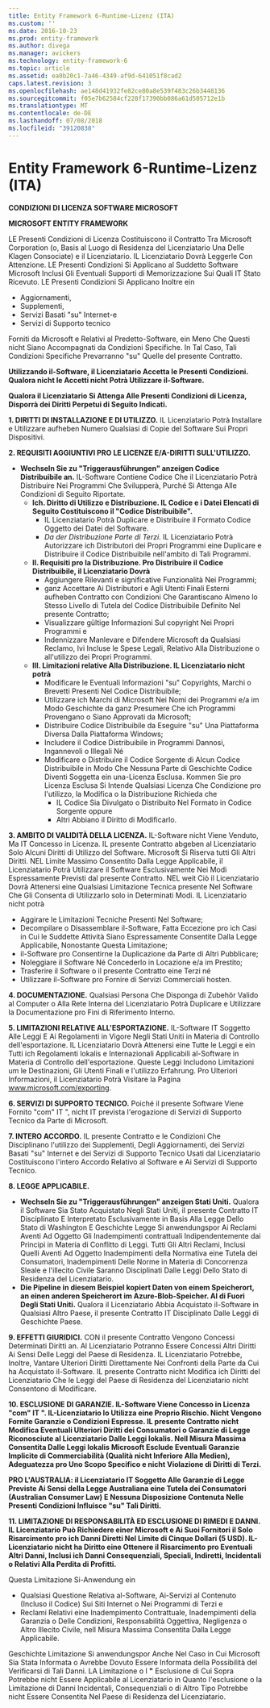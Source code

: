 ```yaml
---
title: Entity Framework 6-Runtime-Lizenz (ITA)
ms.custom: ''
ms.date: 2016-10-23
ms.prod: entity-framework
ms.author: divega
ms.manager: avickers
ms.technology: entity-framework-6
ms.topic: article
ms.assetid: ea0b20c1-7a46-4349-af9d-641051f8cad2
caps.latest.revision: 3
ms.openlocfilehash: ae148d41932fe82ce80a8e539f483c26b3448136
ms.sourcegitcommit: f05e7b62584cf228f17390bb086a61d505712e1b
ms.translationtype: MT
ms.contentlocale: de-DE
ms.lasthandoff: 07/08/2018
ms.locfileid: "39120838"
---
```

# <a name="entity-framework-6-runtime-license-ita"></a>Entity Framework 6-Runtime-Lizenz (ITA)
**CONDIZIONI DI LICENZA SOFTWARE MICROSOFT**

**MICROSOFT ENTITY FRAMEWORK**

LE Presenti Condizioni di Licenza Costituiscono il Contratto Tra Microsoft Corporation (o, Basis al Luogo di Residenza del Licenziatario Una Delle Klagen Consociate) e il Licenziatario. IL Licenziatario Dovrà Leggerle Con Attenzione. LE Presenti Condizioni Si Applicano al Suddetto Software Microsoft Inclusi Gli Eventuali Supporti di Memorizzazione Sui Quali IT Stato Ricevuto. LE Presenti Condizioni Si Applicano Inoltre ein

-   Aggiornamenti,
-   Supplementi,
-   Servizi Basati "su" Internet-e
-   Servizi di Supporto tecnico

Forniti da Microsoft e Relativi al Predetto-Software, ein Meno Che Questi nicht Siano Accompagnati da Condizioni Specifiche. In Tal Caso, Tali Condizioni Specifiche Prevarranno "su" Quelle del presente Contratto.

**Utilizzando il-Software, il Licenziatario Accetta le Presenti Condizioni. Qualora nicht le Accetti nicht Potrà Utilizzare il-Software.**

**Qualora il Licenziatario Si Attenga Alle Presenti Condizioni di Licenza, Disporrà dei Diritti Perpetui di Seguito Indicati.**

**1.    DIRITTI DI INSTALLAZIONE E DI UTILIZZO.** IL Licenziatario Potrà Installare e Utilizzare aufheben Numero Qualsiasi di Copie del Software Sui Propri Dispositivi.

**2.    REQUISITI AGGIUNTIVI PRO LE LICENZE E/A-DIRITTI SULL'UTILIZZO.**

-   **Wechseln Sie zu "Triggerausführungen" anzeigen    Codice Distribuibile an.** IL-Software Contiene Codice Che il Licenziatario Potrà Distribuire Nei Programmi Che Svilupperà, Purché Si Attenga Alle Condizioni di Seguito Riportate.
    -   **Ich.      Diritto di Utilizzo e Distribuzione. IL Codice e i Datei Elencati di Seguito Costituiscono il "Codice Distribuibile".**
        -   IL Licenziatario Potrà Duplicare e Distribuire il Formato Codice Oggetto dei Datei del Software.
        -   *Da der Distribuzione Parte di Terzi*. IL Licenziatario Potrà Autorizzare ich Distributori dei Propri Programmi eine Duplicare e Distribuire il Codice Distribuibile nell'ambito di Tali Programmi.
    -   **II.    Requisiti pro la Distribuzione. Pro Distribuire il Codice Distribuibile, il Licenziatario Dovrà**
        -   Aggiungere Rilevanti e significative Funzionalità Nei Programmi;
        -   ganz Accettare Ai Distributori e Agli Utenti Finali Esterni aufheben Contratto con Condizioni Che Garantiscano Almeno lo Stesso Livello di Tutela del Codice Distribuibile Definito Nel presente Contratto;
        -   Visualizzare gültige Informazioni Sul copyright Nei Propri Programmi e
        -   Indennizzare Manlevare e Difendere Microsoft da Qualsiasi Reclamo, Ivi Incluse le Spese Legali, Relativo Alla Distribuzione o all'utilizzo dei Propri Programmi.
    -   **III.   Limitazioni relative Alla Distribuzione. IL Licenziatario nicht potrà**
        -   Modificare le Eventuali Informazioni "su" Copyrights, Marchi o Brevetti Presenti Nel Codice Distribuibile;
        -   Utilizzare ich Marchi di Microsoft Nei Nomi dei Programmi e/a im Modo Geschichte da ganz Presumere Che ich Programmi Provengano o Siano Approvati da Microsoft;
        -   Distribuire Codice Distribuibile da Eseguire "su" Una Piattaforma Diversa Dalla Piattaforma Windows;
        -   Includere il Codice Distribuibile in Programmi Dannosi, Ingannevoli o Illegali Né
        -   Modificare o Distribuire il Codice Sorgente di Alcun Codice Distribuibile in Modo Che Nessuna Parte di Geschichte Codice Diventi Soggetta ein una-Licenza Esclusa. Kommen Sie pro Licenza Esclusa Si Intende Qualsiasi Licenza Che Condizione pro l'utilizzo, la Modifica o la Distribuzione Richieda che
            -   IL Codice Sia Divulgato o Distribuito Nel Formato in Codice Sorgente oppure
            -   Altri Abbiano il Diritto di Modificarlo.

**3.    AMBITO DI VALIDITÀ DELLA LICENZA.** IL-Software nicht Viene Venduto, Ma IT Concesso in Licenza. IL presente Contratto abgeben al Licenziatario Solo Alcuni Diritti di Utilizzo del Software. Microsoft Si Riserva tutti Gli Altri Diritti. NEL Limite Massimo Consentito Dalla Legge Applicabile, il Licenziatario Potrà Utilizzare il Software Esclusivamente Nei Modi Espressamente Previsti dal presente Contratto. NEL weit Ciò il Licenziatario Dovrà Attenersi eine Qualsiasi Limitazione Tecnica presente Nel Software Che Gli Consenta di Utilizzarlo solo in Determinati Modi. IL Licenziatario nicht potrà

-   Aggirare le Limitazioni Tecniche Presenti Nel Software;
-   Decompilare o Disassemblare il-Software, Fatta Eccezione pro ich Casi in Cui le Suddette Attività Siano Espressamente Consentite Dalla Legge Applicabile, Nonostante Questa Limitazione;
-   il-Software pro Consentirne la Duplicazione da Parte di Altri Pubblicare;
-   Noleggiare il Software Né Concederlo in Locazione e/a im Prestito;
-   Trasferire il Software o il presente Contratto eine Terzi né
-   Utilizzare il-Software pro Fornire di Servizi Commerciali hosten.

**4.    DOCUMENTAZIONE.** Qualsiasi Persona Che Disponga di Zubehör Valido al Computer o Alla Rete Interna del Licenziatario Potrà Duplicare e Utilizzare la Documentazione pro Fini di Riferimento Interno.

**5.    LIMITAZIONI RELATIVE ALL'ESPORTAZIONE.** IL-Software IT Soggetto Alle Leggi E Ai Regolamenti in Vigore Negli Stati Uniti in Materia di Controllo dell'esportazione. IL Licenziatario Dovrà Attenersi eine Tutte le Leggi e ein Tutti ich Regolamenti lokalis e Internazionali Applicabili al-Software in Materia di Controllo dell'esportazione. Queste Leggi Includono Limitazioni um le Destinazioni, Gli Utenti Finali e l'utilizzo Erfahrung. Pro Ulteriori Informazioni, il Licenziatario Potrà Visitare la Pagina www.microsoft.com/exporting.

**6.    SERVIZI DI SUPPORTO TECNICO.** Poiché il presente Software Viene Fornito "com" IT ", nicht IT prevista l'erogazione di Servizi di Supporto Tecnico da Parte di Microsoft.

**7.    INTERO ACCORDO.** IL presente Contratto e le Condizioni Che Disciplinano l'utilizzo dei Supplementi, Degli Aggiornamenti, dei Servizi Basati "su" Internet e dei Servizi di Supporto Tecnico Usati dal Licenziatario Costituiscono l'intero Accordo Relativo al Software e Ai Servizi di Supporto Tecnico.

**8.    LEGGE APPLICABILE.**

-   **Wechseln Sie zu "Triggerausführungen" anzeigen    Stati Uniti.** Qualora il Software Sia Stato Acquistato Negli Stati Uniti, il presente Contratto IT Disciplinato E Interpretato Esclusivamente in Basis Alla Legge Dello Stato di Washington E Geschichte Legge Si anwendungspor Ai Reclami Aventi Ad Oggetto Gli Inadempimenti contrattuali Indipendentemente dai Principi in Materia di Conflitto di Leggi. Tutti Gli Altri Reclami, Inclusi Quelli Aventi Ad Oggetto Inadempimenti della Normativa eine Tutela dei Consumatori, Inadempimenti Delle Norme in Materia di Concorrenza Sleale e l'illecito Civile Saranno Disciplinati Dalle Leggi Dello Stato di Residenza del Licenziatario.
-   **Die Pipeline in diesem Beispiel kopiert Daten von einem Speicherort, an einen anderen Speicherort im Azure-Blob-Speicher.    Al di Fuori Degli Stati Uniti.** Qualora il Licenziatario Abbia Acquistato il-Software in Qualsiasi Altro Paese, il presente Contratto IT Disciplinato Dalle Leggi di Geschichte Paese.

**9.    EFFETTI GIURIDICI.** CON il presente Contratto Vengono Concessi Determinati Diritti an. Al Licenziatario Potranno Essere Concessi Altri Diritti Ai Sensi Delle Leggi del Paese di Residenza. IL Licenziatario Potrebbe, Inoltre, Vantare Ulteriori Diritti Direttamente Nei Confronti della Parte da Cui ha Acquistato il-Software. IL presente Contratto nicht Modifica ich Diritti del Licenziatario Che le Leggi del Paese di Residenza del Licenziatario nicht Consentono di Modificare.

**10.  ESCLUSIONE DI GARANZIE. IL-Software Viene Concesso in Licenza "com" IT ". IL-Licenziatario lo Utilizza eine Proprio Rischio. Nicht Vengono Fornite Garanzie o Condizioni Espresse. IL presente Contratto nicht Modifica Eventuali Ulteriori Diritti dei Consumatori o Garanzie di Legge Riconosciute al Licenziatario Dalle Leggi lokalis. Nell Misura Massima Consentita Dalle Leggi lokalis Microsoft Esclude Eventuali Garanzie Implicite di Commerciabilità (Qualità nicht Inferiore Alla Medien), Adeguatezza pro Uno Scopo Specifico e nicht Violazione di Diritti di Terzi.**

**PRO L'AUSTRALIA: il Licenziatario IT Soggetto Alle Garanzie di Legge Previste Ai Sensi della Legge Australiana eine Tutela dei Consumatori (Australian Consumer Law) E Nessuna Disposizione Contenuta Nelle Presenti Condizioni Influisce "su" Tali Diritti.**

**11.  LIMITAZIONE DI RESPONSABILITÀ ED ESCLUSIONE DI RIMEDI E DANNI. IL Licenziatario Può Richiedere einer Microsoft e Ai Suoi Fornitori il Solo Risarcimento pro ich Danni Diretti Nel Limite di Cinque Dollari (5 USD). IL-Licenziatario nicht ha Diritto eine Ottenere il Risarcimento pro Eventuali Altri Danni, Inclusi ich Danni Consequenziali, Speciali, Indiretti, Incidentali o Relativi Alla Perdita di Profitti.**

Questa Limitazione Si-Anwendung ein

-   Qualsiasi Questione Relativa al-Software, Ai-Servizi al Contenuto (Incluso il Codice) Sui Siti Internet o Nei Programmi di Terzi e
-   Reclami Relativi eine Inadempimento Contrattuale, Inadempimenti della Garanzia o Delle Condizioni, Responsabilità Oggettiva, Negligenza o Altro Illecito Civile, nell Misura Massima Consentita Dalla Legge Applicabile.

Geschichte Limitazione Si anwendungspor Anche Nel Caso in Cui Microsoft Sia Stata Informata o Avrebbe Dovuto Essere Informata della Possibilità del Verificarsi di Tali Danni. LA Limitazione o l **"** Esclusione di Cui Sopra Potrebbe nicht Essere Applicabile al Licenziatario in Quanto l'esclusione o la Limitazione di Danni Incidentali, Consequenziali o di Altro Tipo Potrebbe nicht Essere Consentita Nel Paese di Residenza del Licenziatario.
